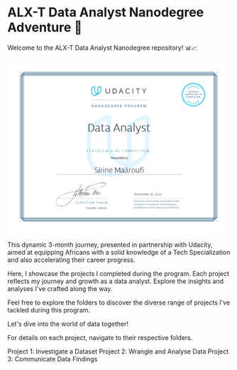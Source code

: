 # ALX-T Data Analyst Nanodegree Adventure 🚀

Welcome to the ALX-T Data Analyst Nanodegree repository! 📊📈 

<p align="center">
<img src="Data_analyst_certificate.png" alt="drawing" width="600"/>
</p>

This dynamic 3-month journey, presented in partnership with Udacity, aimed at equipping Africans with a solid knowledge of a Tech Specialization and also accelerating their career progress.

Here, I showcase the projects I completed during the program. Each project reflects my journey and growth as a data analyst. Explore the insights and analyses I've crafted along the way.

Feel free to explore the folders to discover the diverse range of projects I've tackled during this program.

Let's dive into the world of data together!

For details on each project, navigate to their respective folders.

Project 1: Investigate a Dataset
Project 2: Wrangle and Analyse Data
Project 3: Communicate Data Findings


